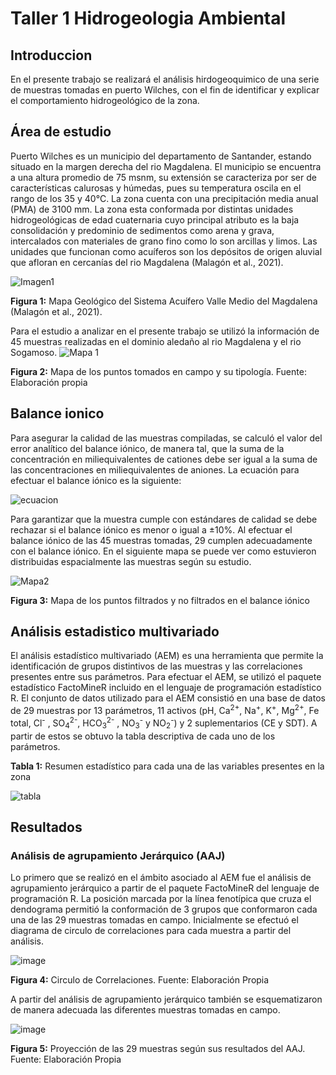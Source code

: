 # Taller 1 Hidrogeologia Ambiental

## Introduccion
En el presente trabajo se realizará el análisis hirdogeoquimico de una serie de muestras tomadas en puerto Wilches, 
con el fin de identificar y explicar el comportamiento hidrogeológico de la zona.

## Área de estudio
Puerto Wilches es un municipio del departamento de Santander, estando situado en la margen derecha del rio Magdalena. El municipio se encuentra a una altura promedio de 75 msnm, su extensión se caracteriza por ser de características calurosas y húmedas, pues su temperatura oscila en el rango de los 35 y 40°C. La zona cuenta con una precipitación media anual (PMA) de 3100 mm. La zona esta conformada por distintas unidades hidrogeológicas de edad cuaternaria cuyo principal atributo es la baja consolidación y predominio de sedimentos como arena y grava, intercalados con materiales de grano fino como lo son arcillas y limos. Las unidades que funcionan como acuíferos son los depósitos de origen aluvial que afloran en cercanías del rio Magdalena (Malagón et al., 2021).

![Imagen1](https://user-images.githubusercontent.com/69225268/167980246-a37f46b8-44a6-478b-9d9a-9307802b2bb6.png?style=centerme)

**Figura 1:** Mapa Geológico del Sistema Acuífero Valle Medio del Magdalena (Malagón et al., 2021). 

Para el estudio a analizar en el presente trabajo se utilizó la información de 45 muestras realizadas en el dominio aledaño al rio Magdalena y el rio Sogamoso.
![Mapa 1](https://user-images.githubusercontent.com/69225268/167980589-d4fc9109-c4a3-4501-b9c0-cbcbde571400.png)

**Figura 2:** Mapa de los puntos tomados en campo y su tipología. Fuente: Elaboración propia

## Balance ionico

Para asegurar la calidad de las muestras compiladas, se calculó el valor del error analítico del balance iónico, de manera tal, que la suma de la concentración en miliequivalentes de cationes debe ser igual a la suma de las concentraciones en miliequivalentes de aniones. La ecuación para efectuar el balance iónico es la siguiente:

![ecuacion](https://user-images.githubusercontent.com/69225268/168128807-743c944a-3881-4411-89ba-c401f2c071cd.png)

Para garantizar que la muestra cumple con estándares de calidad se debe rechazar si el balance iónico es menor o igual a ±10%. Al efectuar el balance iónico de las 45 muestras tomadas, 29 cumplen adecuadamente con el balance iónico. En el siguiente mapa se puede ver como estuvieron distribuidas espacialmente las muestras según su estudio. 

![Mapa2](https://user-images.githubusercontent.com/69225268/168134400-d79a6e2f-07cc-49f6-96e3-239f0df29149.png)

**Figura 3:** Mapa de los puntos filtrados y no filtrados en el balance iónico 

## Análisis estadistico multivariado 

El análisis estadístico multivariado (AEM) es una herramienta que permite la identificación de grupos distintivos de las muestras y las correlaciones presentes entre sus parámetros. Para efectuar el AEM, se utilizó el paquete estadístico FactoMineR incluido en el lenguaje de programación estadístico R. El conjunto de datos utilizado para el AEM consistió en una base de datos de 29 muestras por 13 parámetros, 11 activos (pH, Ca<sup>2+</sup>, Na<sup>+</sup>, K<sup>+</sup>, Mg<sup>2+</sup>, Fe total, Cl<sup>-</sup> , SO<sub>4</sub><sup>2-</sup>, HCO<sub>3</sub><sup>2-</sup> , NO<sub>3</sub><sup>-</sup> y NO<sub>2</sub><sup>-</sup>) y 2 suplementarios (CE y SDT). A partir de estos se obtuvo la tabla descriptiva de cada uno de los parámetros.


**Tabla 1:** Resumen estadístico para cada una de las variables presentes en la zona

![tabla](https://user-images.githubusercontent.com/69225268/168139240-154628e3-0c03-48b3-b38d-46fa8336d05a.png)

## Resultados
### Análisis de agrupamiento Jerárquico (AAJ)
Lo primero que se realizó en el ámbito asociado al AEM fue el análisis de agrupamiento jerárquico a partir de el paquete FactoMineR del lenguaje de programación R. La posición marcada por la línea fenotípica que cruza el dendograma permitió la conformación de 3 grupos que conformaron cada una de las 29 muestras tomadas en campo.  Inicialmente se efectuó el diagrama de circulo de correlaciones para cada muestra a partir del análisis. 

![image](https://user-images.githubusercontent.com/69225268/168146442-b11a8875-e240-46e6-bd15-6aa28eefee3d.png)

**Figura 4:** Circulo de Correlaciones. Fuente: Elaboración Propia

A partir del análisis de agrupamiento jerárquico también se esquematizaron de manera adecuada las diferentes muestras tomadas en campo. 

![image](https://user-images.githubusercontent.com/69225268/168146565-bcf0d53f-def7-47e2-a386-e8ec334143a9.png)

**Figura 5:** Proyección de las 29 muestras según sus resultados del AAJ. Fuente: Elaboración Propia

